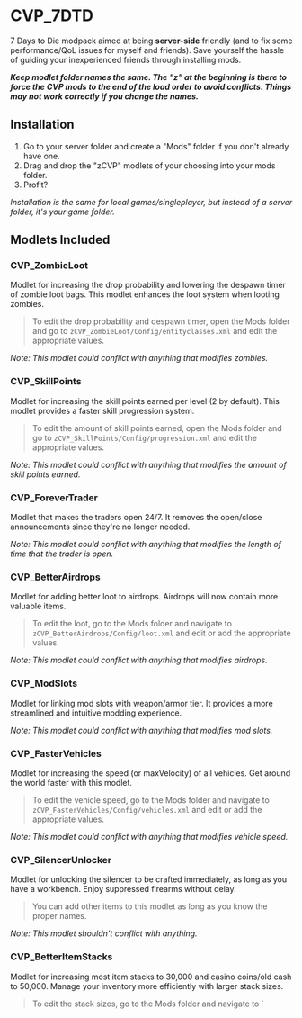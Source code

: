 # CVP_7DTD

7 Days to Die modpack aimed at being **server-side** friendly (and to fix some performance/QoL issues for myself and friends). Save yourself the hassle of guiding your inexperienced friends through installing mods.

***Keep modlet folder names the same. The "z" at the beginning is there to force the CVP mods to the end of the load order to avoid conflicts. Things may not work correctly if you change the names.***

## Installation

1. Go to your server folder and create a "Mods" folder if you don't already have one.
2. Drag and drop the "zCVP" modlets of your choosing into your mods folder.
3. Profit?

*Installation is the same for local games/singleplayer, but instead of a server folder, it's your game folder.*

## Modlets Included

### CVP_ZombieLoot
Modlet for increasing the drop probability and lowering the despawn timer of zombie loot bags. This modlet enhances the loot system when looting zombies.

> To edit the drop probability and despawn timer, open the Mods folder and go to `zCVP_ZombieLoot/Config/entityclasses.xml` and edit the appropriate values.

*Note: This modlet could conflict with anything that modifies zombies.*

### CVP_SkillPoints
Modlet for increasing the skill points earned per level (2 by default). This modlet provides a faster skill progression system.

> To edit the amount of skill points earned, open the Mods folder and go to `zCVP_SkillPoints/Config/progression.xml` and edit the appropriate values.

*Note: This modlet could conflict with anything that modifies the amount of skill points earned.*

### CVP_ForeverTrader
Modlet that makes the traders open 24/7. It removes the open/close announcements since they're no longer needed.

*Note: This modlet could conflict with anything that modifies the length of time that the trader is open.*

### CVP_BetterAirdrops
Modlet for adding better loot to airdrops. Airdrops will now contain more valuable items.

> To edit the loot, go to the Mods folder and navigate to `zCVP_BetterAirdrops/Config/loot.xml` and edit or add the appropriate values.

*Note: This modlet could conflict with anything that modifies airdrops.*

### CVP_ModSlots
Modlet for linking mod slots with weapon/armor tier. It provides a more streamlined and intuitive modding experience.

*Note: This modlet could conflict with anything that modifies mod slots.*

### CVP_FasterVehicles
Modlet for increasing the speed (or maxVelocity) of all vehicles. Get around the world faster with this modlet.

> To edit the vehicle speed, go to the Mods folder and navigate to `zCVP_FasterVehicles/Config/vehicles.xml` and edit or add the appropriate values.

*Note: This modlet could conflict with anything that modifies vehicle speed.*

### CVP_SilencerUnlocker
Modlet for unlocking the silencer to be crafted immediately, as long as you have a workbench. Enjoy suppressed firearms without delay.

> You can add other items to this modlet as long as you know the proper names.

*Note: This modlet shouldn't conflict with anything.*

### CVP_BetterItemStacks
Modlet for increasing most item stacks to 30,000 and casino coins/old cash to 50,000. Manage your inventory more efficiently with larger stack sizes.

> To edit the stack sizes, go to the Mods folder and navigate to `
